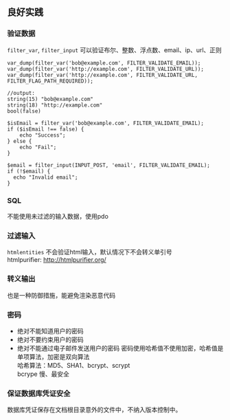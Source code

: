 ## 良好实践

### 验证数据
`filter_var`, `filter_input`
可以验证布尔、整数、浮点数、email、ip、url、正则
```
var_dump(filter_var('bob@example.com', FILTER_VALIDATE_EMAIL));
var_dump(filter_var('http://example.com', FILTER_VALIDATE_URL));
var_dump(filter_var('http://example.com', FILTER_VALIDATE_URL, FILTER_FLAG_PATH_REQUIRED));

//output:
string(15) "bob@example.com"
string(18) "http://example.com"
bool(false)

$isEmail = filter_var('bob@example.com', FILTER_VALIDATE_EMAIL);
if ($isEmail !== false) {
    echo "Success";
} else {
    echo "Fail";
}

$email = filter_input(INPUT_POST, 'email', FILTER_VALIDATE_EMAIL);
if (!$email) {
  echo "Invalid email";
}
```

### SQL
不能使用未过滤的输入数据，使用pdo

### 过滤输入
`htmlentities`  不会验证html输入，默认情况下不会转义单引号  
htmlpurifier: http://htmlpurifier.org/


### 转义输出
也是一种防御措施，能避免渲染恶意代码

### 密码
- 绝对不能知道用户的密码  
- 绝对不要约束用户的密码
- 绝对不能通过电子邮件发送用户的密码
密码使用哈希值不使用加密，哈希值是单项算法，加密是双向算法  
哈希算法：MD5、SHA1、bcrypt、scrypt  
bcrype 慢、最安全

### 保证数据库凭证安全
数据库凭证保存在文档根目录意外的文件中，不纳入版本控制中。
